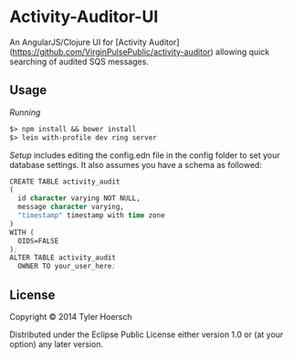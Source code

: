 # Activity-Auditor-UI

An AngularJS/Clojure UI for [Activity Auditor] (https://github.com/VirginPulsePublic/activity-auditor) allowing quick searching of audited SQS messages.

## Usage

*Running*

```el
$> npm install && bower install
$> lein with-profile dev ring server
```

*Setup* includes editing the config.edn file in the config folder to set your database settings.  It also assumes you have a schema as followed:

```el
CREATE TABLE activity_audit
(
  id character varying NOT NULL,
  message character varying,
  "timestamp" timestamp with time zone
)
WITH (
  OIDS=FALSE
);
ALTER TABLE activity_audit
  OWNER TO your_user_here;

```

## License

Copyright © 2014 Tyler Hoersch

Distributed under the Eclipse Public License either version 1.0 or (at
your option) any later version.
